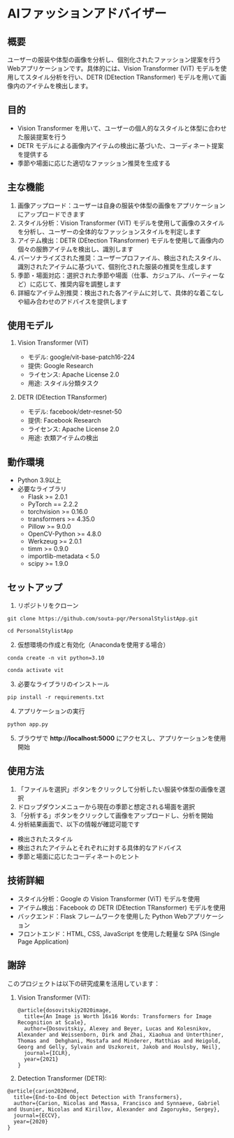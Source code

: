 # AIファッションアドバイザー

## 概要
ユーザーの服装や体型の画像を分析し、個別化されたファッション提案を行うWebアプリケーションです。具体的には、Vision Transformer (ViT) モデルを使用してスタイル分析を行い、DETR (DEtection TRansformer) モデルを用いて画像内のアイテムを検出します。

## 目的
- Vision Transformer を用いて、ユーザーの個人的なスタイルと体型に合わせた服装提案を行う
- DETR モデルによる画像内アイテムの検出に基づいた、コーディネート提案を提供する
- 季節や場面に応じた適切なファッション推奨を生成する

## 主な機能
1. 画像アップロード：ユーザーは自身の服装や体型の画像をアプリケーションにアップロードできます
2. スタイル分析：Vision Transformer (ViT) モデルを使用して画像のスタイルを分析し、ユーザーの全体的なファッションスタイルを判定します
3. アイテム検出：DETR (DEtection TRansformer) モデルを使用して画像内の個々の服飾アイテムを検出し、識別します
4. パーソナライズされた推奨：ユーザープロファイル、検出されたスタイル、識別されたアイテムに基づいて、個別化された服装の推奨を生成します
5. 季節・場面対応：選択された季節や場面（仕事、カジュアル、パーティーなど）に応じて、推奨内容を調整します
6. 詳細なアイテム別推奨：検出された各アイテムに対して、具体的な着こなしや組み合わせのアドバイスを提供します

## 使用モデル
1. Vision Transformer (ViT)
   - モデル: google/vit-base-patch16-224
   - 提供: Google Research
   - ライセンス: Apache License 2.0
   - 用途: スタイル分類タスク

2. DETR (DEtection TRansformer)
   - モデル: facebook/detr-resnet-50
   - 提供: Facebook Research
   - ライセンス: Apache License 2.0
   - 用途: 衣類アイテムの検出

## 動作環境
- Python 3.9以上
- 必要なライブラリ
  - Flask >= 2.0.1
  - PyTorch == 2.2.2
  - torchvision >= 0.16.0
  - transformers >= 4.35.0
  - Pillow >= 9.0.0
  - OpenCV-Python >= 4.8.0
  - Werkzeug >= 2.0.1
  - timm >= 0.9.0
  - importlib-metadata < 5.0
  - scipy >= 1.9.0

## セットアップ
1. リポジトリをクローン
```
git clone https://github.com/souta-pqr/PersonalStylistApp.git
```
```
cd PersonalStylistApp
```

2. 仮想環境の作成と有効化（Anacondaを使用する場合）
```
conda create -n vit python=3.10
```
```
conda activate vit
```

3. 必要なライブラリのインストール
```
pip install -r requirements.txt
```

4. アプリケーションの実行
```
python app.py
```

5. ブラウザで **http://localhost:5000** にアクセスし、アプリケーションを使用開始

## 使用方法
1. 「ファイルを選択」ボタンをクリックして分析したい服装や体型の画像を選択
2. ドロップダウンメニューから現在の季節と想定される場面を選択
3. 「分析する」ボタンをクリックして画像をアップロードし、分析を開始
4. 分析結果画面で、以下の情報が確認可能です
- 検出されたスタイル
- 検出されたアイテムとそれぞれに対する具体的なアドバイス
- 季節と場面に応じたコーディネートのヒント

## 技術詳細
- スタイル分析：Google の Vision Transformer (ViT) モデルを使用
- アイテム検出：Facebook の DETR (DEtection TRansformer) モデルを使用
- バックエンド：Flask フレームワークを使用した Python Webアプリケーション
- フロントエンド：HTML, CSS, JavaScript を使用した軽量な SPA (Single Page Application)

## 謝辞
このプロジェクトは以下の研究成果を活用しています：

1. Vision Transformer (ViT):
   ```
   @article{dosovitskiy2020image,
     title={An Image is Worth 16x16 Words: Transformers for Image Recognition at Scale},
     author={Dosovitskiy, Alexey and Beyer, Lucas and Kolesnikov, Alexander and Weissenborn, Dirk and Zhai, Xiaohua and Unterthiner, Thomas and  Dehghani, Mostafa and Minderer, Matthias and Heigold, Georg and Gelly, Sylvain and Uszkoreit, Jakob and Houlsby, Neil},
     journal={ICLR},
     year={2021}
   }
   ```

2.  Detection Transformer (DETR):
   ```
   @article{carion2020end,
     title={End-to-End Object Detection with Transformers},
     author={Carion, Nicolas and Massa, Francisco and Synnaeve, Gabriel and Usunier, Nicolas and Kirillov, Alexander and Zagoruyko, Sergey},
     journal={ECCV},
     year={2020}
   }
   ```
